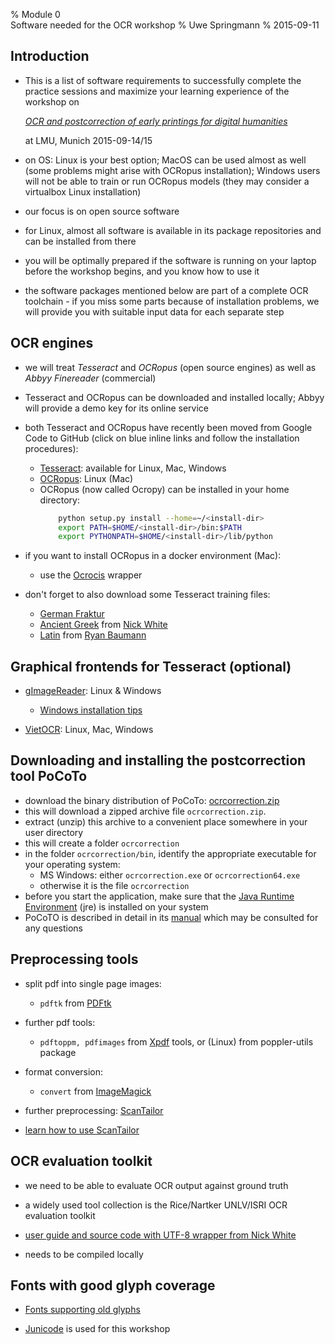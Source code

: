 % Module 0  
 Software needed for the OCR workshop
% Uwe Springmann
% 2015-09-11

## Introduction

* This is a list of software requirements to successfully complete the practice sessions and maximize your learning experience of the workshop on

    [*OCR and postcorrection of early printings for digital humanities*][workshop]

    at LMU, Munich 2015-09-14/15

* on OS: Linux is your best option; MacOS can be used almost as well (some problems might arise with OCRopus installation); Windows users will not be able to train or run OCRopus models (they may consider a virtualbox Linux installation)
* our focus is on open source software
* for Linux, almost all software is available in its package repositories and can be installed from there
* you will be optimally prepared if the software is running on your laptop before the workshop begins, and you know how to use it
* the software packages mentioned below are part of a complete OCR toolchain - if you miss some parts because of installation problems, we will provide you with suitable input data for each separate step

[workshop]: program.html

## OCR engines

* we will treat *Tesseract* and *OCRopus* (open source engines) as well as *Abbyy Finereader* (commercial)

* Tesseract and OCRopus can be downloaded and installed locally; Abbyy will provide a demo key for its online service

* both Tesseract and OCRopus have recently been moved from Google Code to GitHub (click on blue inline links and follow the installation procedures):
    + [Tesseract][tesseract]: available for Linux, Mac, Windows
    + [OCRopus][ocropy]: Linux (Mac)
    + OCRopus (now called Ocropy) can be installed in your home directory:
        ```bash
            python setup.py install --home=~/<install-dir>
            export PATH=$HOME/<install-dir>/bin:$PATH
            export PYTHONPATH=$HOME/<install-dir>/lib/python
        ```

* if you want to install OCRopus in a docker environment (Mac):
    + use the [Ocrocis][ocrocis] wrapper

* don't forget to also download some Tesseract training files:
    + [German Fraktur][deu-frak]
    + [Ancient Greek][grc] from [Nick White][nickw]
    + [Latin][lat] from [Ryan Baumann][ryanb]


[tesseract]: https://github.com/tesseract-ocr/tesseract/wiki
[ocropy]: https://github.com/tmbdev/ocropy
[ocrocis]: http://cistern.cis.lmu.de/ocrocis/
[deu-frak]: https://code.google.com/p/tesseract-ocr/downloads/detail?name=deu-frak.traineddata.gz&can=2&q=
[nickw]: http://ancientgreekocr.org
[grc]: http://ancientgreekocr.org/2.0/grc.traineddata
[lat]: https://github.com/ryanfb/latinocr-lat/releases/download/v0.2.2/lat.traineddata
[ryanb]: https://ryanfb.github.io/latinocr/


## Graphical frontends for Tesseract (optional)

* [gImageReader][gimage]: Linux & Windows
    + [Windows installation tips][windows]

* [VietOCR][vietocr]: Linux, Mac, Windows

[gimage]: https://github.com/manisandro/gImageReader
[windows]: http://ancientgreekocr.org/windows.html
[vietocr]: http://vietocr.sourceforge.net/

## Downloading and installing the postcorrection tool PoCoTo
* download the binary distribution of PoCoTo:
[ocrcorrection.zip](http://www.cis.lmu.de/ocrworkshop/data/pocoto/ocrcorrection.zip)
* this will download a zipped archive file `ocrcorrection.zip`.
* extract (unzip) this archive to a convenient place somewhere in your
  user directory
* this will create a folder `ocrcorrection`
* in the folder `ocrcorrection/bin`, identify the appropriate
  executable for your operating system:
    * MS Windows: either `ocrcorrection.exe` or `ocrcorrection64.exe`
    * otherwise it is the file `ocrcorrection`
* before you start the application, make sure that the
  [Java Runtime Environment](http://www.java.com) (jre) is installed
  on your system
* PoCoTO is described in detail in its [manual][manual] 
which may be consulted for any questions

[manual]: http://www.cis.lmu.de/ocrworkshop/data/manuals/pocoto-manual.pdf

## Preprocessing tools

* split pdf into single page images:
    + `pdftk` from [PDFtk][pdftk]

* further pdf tools:
    + `pdftoppm, pdfimages` from [Xpdf][xpdf] tools, or (Linux) from poppler-utils package

* format conversion:
    + `convert` from [ImageMagick][imagemagick]

* further preprocessing: [ScanTailor][scantailor]

* [learn how to use ScanTailor][learnst]

[scantailor]: http://scantailor.org/
[pdftk]: https://www.pdflabs.com/tools/pdftk-the-pdf-toolkit/
[imagemagick]: http://www.imagemagick.org
[graphicsmagick]: http://www.graphicsmagick.org
[xpdf]: http://www.foolabs.com/xpdf/download.html
[learnst]: https://github.com/scantailor/scantailor/wiki


## OCR evaluation toolkit

* we need to be able to evaluate OCR output against ground truth

* a widely used tool collection is the Rice/Nartker UNLV/ISRI OCR evaluation toolkit

* [user guide and source code with UTF-8 wrapper from Nick White][toolkit]

* needs to be compiled locally

[toolkit]: https://github.com/ryanfb/ancientgreekocr-ocr-evaluation-tools


## Fonts with good glyph coverage

* [Fonts supporting old glyphs][mufi-fonts]

* [Junicode][junicode] is used for this workshop

[mufi-fonts]: http://folk.uib.no/hnooh/mufi/fonts/index.html
[junicode]: http://junicode.sourceforge.net/

